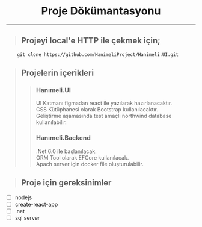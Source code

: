 
<h1 align="center"> Proje Dökümantasyonu </h1>

***

> ## Projeyi local'e HTTP ile çekmek için;

```
    git clone https://github.com/HanimeliProject/Hanimeli.UI.git
```

> ## Projelerin içerikleri 
> > ### Hanımeli.UI
> > UI Katmanı figmadan react ile yazılarak hazırlanacaktır. </br>
> > CSS Kütüphanesi olarak Bootstrap kullanılacaktır. </br>
> > Geliştirme aşamasında test amaçlı northwind database kullanılabilir.
> > 
> > ### Hanımeli.Backend
> > .Net 6.0 ile başlanılacak. </br>
> > ORM Tool olarak EFCore kullanılacak. </br>
> > Apach server için docker file oluşturulabilir.


> ## Proje için gereksinimler

- [ ] nodejs
- [ ] create-react-app
- [ ] .net
- [ ] sql server
